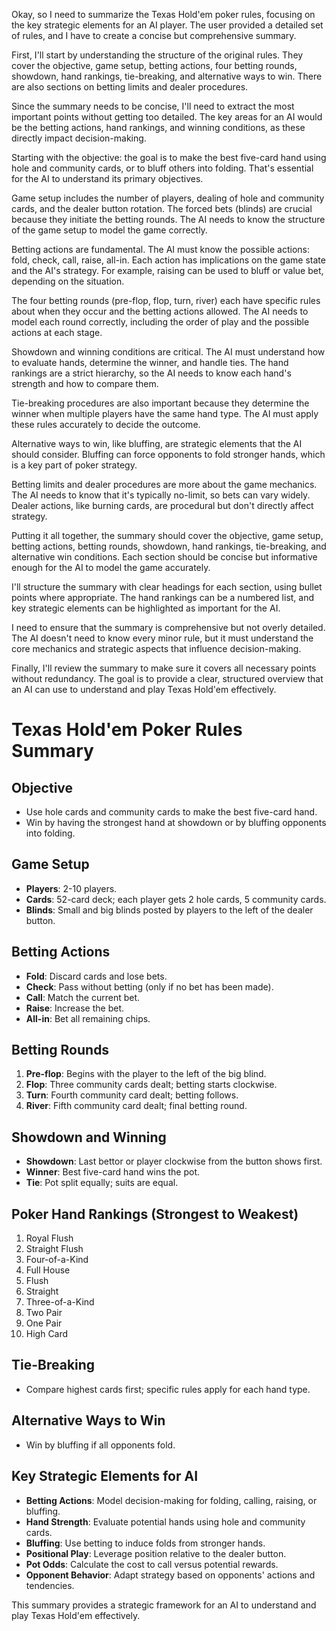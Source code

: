 Okay, so I need to summarize the Texas Hold'em poker rules, focusing on the key strategic elements for an AI player. The user provided a detailed set of rules, and I have to create a concise but comprehensive summary.

First, I'll start by understanding the structure of the original rules. They cover the objective, game setup, betting actions, four betting rounds, showdown, hand rankings, tie-breaking, and alternative ways to win. There are also sections on betting limits and dealer procedures.

Since the summary needs to be concise, I'll need to extract the most important points without getting too detailed. The key areas for an AI would be the betting actions, hand rankings, and winning conditions, as these directly impact decision-making.

Starting with the objective: the goal is to make the best five-card hand using hole and community cards, or to bluff others into folding. That's essential for the AI to understand its primary objectives.

Game setup includes the number of players, dealing of hole and community cards, and the dealer button rotation. The forced bets (blinds) are crucial because they initiate the betting rounds. The AI needs to know the structure of the game setup to model the game correctly.

Betting actions are fundamental. The AI must know the possible actions: fold, check, call, raise, all-in. Each action has implications on the game state and the AI's strategy. For example, raising can be used to bluff or value bet, depending on the situation.

The four betting rounds (pre-flop, flop, turn, river) each have specific rules about when they occur and the betting actions allowed. The AI needs to model each round correctly, including the order of play and the possible actions at each stage.

Showdown and winning conditions are critical. The AI must understand how to evaluate hands, determine the winner, and handle ties. The hand rankings are a strict hierarchy, so the AI needs to know each hand's strength and how to compare them.

Tie-breaking procedures are also important because they determine the winner when multiple players have the same hand type. The AI must apply these rules accurately to decide the outcome.

Alternative ways to win, like bluffing, are strategic elements that the AI should consider. Bluffing can force opponents to fold stronger hands, which is a key part of poker strategy.

Betting limits and dealer procedures are more about the game mechanics. The AI needs to know that it's typically no-limit, so bets can vary widely. Dealer actions, like burning cards, are procedural but don't directly affect strategy.

Putting it all together, the summary should cover the objective, game setup, betting actions, betting rounds, showdown, hand rankings, tie-breaking, and alternative win conditions. Each section should be concise but informative enough for the AI to model the game accurately.

I'll structure the summary with clear headings for each section, using bullet points where appropriate. The hand rankings can be a numbered list, and key strategic elements can be highlighted as important for the AI.

I need to ensure that the summary is comprehensive but not overly detailed. The AI doesn't need to know every minor rule, but it must understand the core mechanics and strategic aspects that influence decision-making.

Finally, I'll review the summary to make sure it covers all necessary points without redundancy. The goal is to provide a clear, structured overview that an AI can use to understand and play Texas Hold'em effectively.
</think>

# Texas Hold'em Poker Rules Summary

## Objective
- Use hole cards and community cards to make the best five-card hand.
- Win by having the strongest hand at showdown or by bluffing opponents into folding.

## Game Setup
- **Players**: 2-10 players.
- **Cards**: 52-card deck; each player gets 2 hole cards, 5 community cards.
- **Blinds**: Small and big blinds posted by players to the left of the dealer button.

## Betting Actions
- **Fold**: Discard cards and lose bets.
- **Check**: Pass without betting (only if no bet has been made).
- **Call**: Match the current bet.
- **Raise**: Increase the bet.
- **All-in**: Bet all remaining chips.

## Betting Rounds
1. **Pre-flop**: Begins with the player to the left of the big blind.
2. **Flop**: Three community cards dealt; betting starts clockwise.
3. **Turn**: Fourth community card dealt; betting follows.
4. **River**: Fifth community card dealt; final betting round.

## Showdown and Winning
- **Showdown**: Last bettor or player clockwise from the button shows first.
- **Winner**: Best five-card hand wins the pot.
- **Tie**: Pot split equally; suits are equal.

## Poker Hand Rankings (Strongest to Weakest)
1. Royal Flush
2. Straight Flush
3. Four-of-a-Kind
4. Full House
5. Flush
6. Straight
7. Three-of-a-Kind
8. Two Pair
9. One Pair
10. High Card

## Tie-Breaking
- Compare highest cards first; specific rules apply for each hand type.

## Alternative Ways to Win
- Win by bluffing if all opponents fold.

## Key Strategic Elements for AI
- **Betting Actions**: Model decision-making for folding, calling, raising, or bluffing.
- **Hand Strength**: Evaluate potential hands using hole and community cards.
- **Bluffing**: Use betting to induce folds from stronger hands.
- **Positional Play**: Leverage position relative to the dealer button.
- **Pot Odds**: Calculate the cost to call versus potential rewards.
- **Opponent Behavior**: Adapt strategy based on opponents' actions and tendencies.

This summary provides a strategic framework for an AI to understand and play Texas Hold'em effectively.